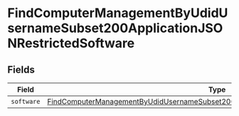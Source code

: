 # FindComputerManagementByUdidUsernameSubset200ApplicationJSONRestrictedSoftware


## Fields

| Field                                                                                                                                                                                                       | Type                                                                                                                                                                                                        | Required                                                                                                                                                                                                    | Description                                                                                                                                                                                                 |
| ----------------------------------------------------------------------------------------------------------------------------------------------------------------------------------------------------------- | ----------------------------------------------------------------------------------------------------------------------------------------------------------------------------------------------------------- | ----------------------------------------------------------------------------------------------------------------------------------------------------------------------------------------------------------- | ----------------------------------------------------------------------------------------------------------------------------------------------------------------------------------------------------------- |
| `software`                                                                                                                                                                                                  | [FindComputerManagementByUdidUsernameSubset200ApplicationJSONRestrictedSoftwareSoftware](../../models/operations/findcomputermanagementbyudidusernamesubset200applicationjsonrestrictedsoftwaresoftware.md) | :heavy_minus_sign:                                                                                                                                                                                          | N/A                                                                                                                                                                                                         |